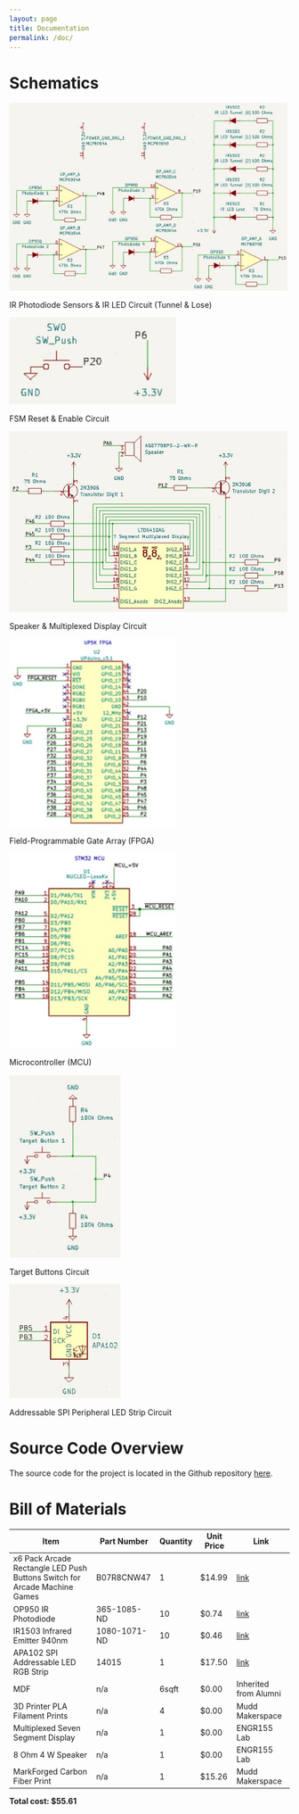 ```yaml
---
layout: page
title: Documentation
permalink: /doc/
---
```


# Schematics
<!-- Include images of the schematics for your system. They should follow best practices for schematic drawings with all parts and pins clearly labeled. You may draw your schematics either with a software tool or neatly by hand. -->

<div style="text-align: left">
  <img src="./assets/schematics/Tunnel & Lose.jpg" alt="logo" width="500" />
</div>

<span class="bolded">IR Photodiode Sensors & IR LED Circuit (Tunnel & Lose)</span>

<div style="text-align: left">
  <img src="./assets/schematics/FSM Reset.jpg" alt="logo" width="300" />
</div>

<span class="bolded">FSM Reset & Enable Circuit</span>

<div style="text-align: left">
  <img src="./assets/schematics/Speaker.jpg" alt="logo" width="500" />
</div>

<span class="bolded">Speaker & Multiplexed Display Circuit</span>

<div style="text-align: left">
  <img src="./assets/schematics/FPGA.jpg" alt="logo" width="300" />
</div>

<span class="bolded">Field-Programmable Gate Array (FPGA)</span>

<div style="text-align: left">
  <img src="./assets/schematics/MCU.jpg" alt="logo" width="300" />
</div>

<span class="bolded">Microcontroller (MCU)</span>

<div style="text-align: left">
  <img src="./assets/schematics/Target.jpg" alt="logo" width="200" />
</div>

<span class="bolded">Target Buttons Circuit</span>

<div style="text-align: left">
  <img src="./assets/schematics/SPI.jpg" alt="logo" width="200" />
</div>

<span class="bolded">Addressable SPI Peripheral LED Strip Circuit</span>

# Source Code Overview
<!-- This section should include information to describe the organization of the code base and highlight how the code connects. -->

The source code for the project is located in the Github repository [here](https://github.com/CristianGo23/E155-FA22-Final-Project/tree/main/src).

# Bill of Materials
<!-- The bill of materials should include all the parts used in your project along with the prices and links.  -->

| Item | Part Number | Quantity | Unit Price | Link |
| ---- | ----------- | ----- | ---- | ---- |
| x6 Pack Arcade Rectangle LED Push Buttons Switch for Arcade Machine Games |  B07R8CNW47 | 1 | $14.99 |  [link]([https://www.adafruit.com/product/3317](https://www.amazon.com/EG-STARTS-Rectangle-Buttons-Machine/dp/B07R8CNW47/ref=asc_df_B07R8CNW47/?tag=hyprod-20&linkCode=df0&hvadid=343203947175&hvpos=&hvnetw=g&hvrand=12031087723008928438&hvpone=&hvptwo=&hvqmt=&hvdev=c&hvdvcmdl=&hvlocint=&hvlocphy=9031250&hvtargid=pla-782060310431&psc=1&tag=&ref=&adgrpid=66485480342&hvpone=&hvptwo=&hvadid=343203947175&hvpos=&hvnetw=g&hvrand=12031087723008928438&hvqmt=&hvdev=c&hvdvcmdl=&hvlocint=&hvlocphy=9031250&hvtargid=pla-782060310431)) |
| OP950 IR Photodiode |  365-1085-ND | 10 | $0.74 |  [link]([https://www.adafruit.com/product/3317](https://www.digikey.com/en/products/detail/tt-electronics-optek-technology/OP950/498711?s=N4IgTCBcDaIPIAUCcBWADCAugXyA)) |
| IR1503 Infrared Emitter 940nm  |  1080-1071-ND | 10 | $0.46 |  [link](https://www.digikey.com/en/products/detail/everlight-electronics-co-ltd/IR1503/2675562) |
| APA102 SPI Addressable LED RGB Strip |  14015 | 1 | $17.50 |  [link]([https://www.adafruit.com/product/3317](https://www.sparkfun.com/products/14015)) |
| MDF | n/a | 6sqft | $0.00 | Inherited from Alumni |
| 3D Printer PLA Filament Prints | n/a | 4 | $0.00 | Mudd Makerspace |
| Multiplexed Seven Segment Display | n/a | 1 | $0.00 | ENGR155 Lab |
| 8 Ohm 4 W Speaker | n/a | 1 | $0.00 | ENGR155 Lab |
| MarkForged Carbon Fiber Print | n/a | 1 | $15.26 | Mudd Makerspace |

**Total cost: $55.61**
